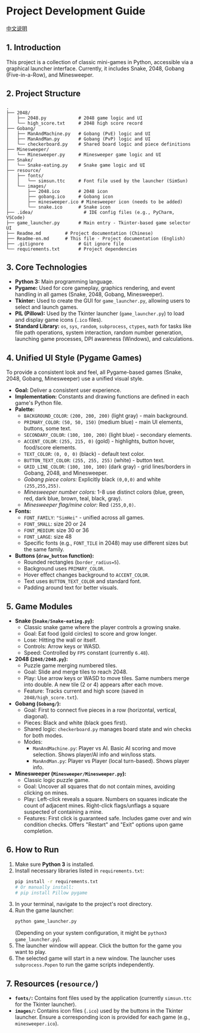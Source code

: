 # Project Development Guide

[中文说明](Readme.md)
## 1. Introduction

This project is a collection of classic mini-games in Python, accessible via a graphical launcher interface. Currently, it includes Snake, 2048, Gobang (Five-in-a-Row), and Minesweeper.

## 2. Project Structure

```
.
├── 2048/
│   ├── 2048.py            # 2048 game logic and UI
│   └── high_score.txt     # 2048 high score record
├── Gobang/
│   ├── ManAndMachine.py   # Gobang (PvE) logic and UI
│   ├── ManAndMan.py       # Gobang (PvP) logic and UI
│   └── checkerboard.py    # Shared board logic and piece definitions
├── Minesweeper/
│   └── Minesweeper.py     # Minesweeper game logic and UI
├── Snake/
│   └── Snake-eating.py    # Snake game logic and UI
├── resource/
│   ├── fonts/
│   │   └── simsun.ttc     # Font file used by the launcher (SimSun)
│   └── images/
│       ├── 2048.ico       # 2048 icon
│       ├── gobang.ico     # Gobang icon
│       ├── minesweeper.ico # Minesweeper icon (needs to be added)
│       └── snake.ico      # Snake icon
├── .idea/                   # IDE config files (e.g., PyCharm, VSCode)
├── game_launcher.py       # Main entry - Tkinter-based game selector UI
├── Readme.md         # Project documentation (Chinese)
├── Readme-en.md      # This file - Project documentation (English)
├── .gitignore             # Git ignore file
└── requirements.txt       # Project dependencies
```

## 3. Core Technologies

*   **Python 3:** Main programming language.
*   **Pygame:** Used for core gameplay, graphics rendering, and event handling in all games (Snake, 2048, Gobang, Minesweeper).
*   **Tkinter:** Used to create the GUI for `game_launcher.py`, allowing users to select and launch games.
*   **PIL (Pillow):** Used by the Tkinter launcher (`game_launcher.py`) to load and display game icons (`.ico` files).
*   **Standard Library:** `os`, `sys`, `random`, `subprocess`, `ctypes`, `math` for tasks like file path operations, system interaction, random number generation, launching game processes, DPI awareness (Windows), and calculations.

## 4. Unified UI Style (Pygame Games)

To provide a consistent look and feel, all Pygame-based games (Snake, 2048, Gobang, Minesweeper) use a unified visual style.

*   **Goal:** Deliver a consistent user experience.
*   **Implementation:** Constants and drawing functions are defined in each game's Python file.
*   **Palette:**
    *   `BACKGROUND_COLOR`: `(200, 200, 200)` (light gray) - main background.
    *   `PRIMARY_COLOR`: `(50, 50, 150)` (medium blue) - main UI elements, buttons, some text.
    *   `SECONDARY_COLOR`: `(100, 100, 200)` (light blue) - secondary elements.
    *   `ACCENT_COLOR`: `(255, 215, 0)` (gold) - highlights, button hover, food/score elements.
    *   `TEXT_COLOR`: `(0, 0, 0)` (black) - default text color.
    *   `BUTTON_TEXT_COLOR`: `(255, 255, 255)` (white) - button text.
    *   `GRID_LINE_COLOR`: `(100, 100, 100)` (dark gray) - grid lines/borders in Gobang, 2048, and Minesweeper.
    *   *Gobang piece colors:* Explicitly black `(0,0,0)` and white `(255,255,255)`.
    *   *Minesweeper number colors:* 1-8 use distinct colors (blue, green, red, dark blue, brown, teal, black, gray).
    *   *Minesweeper flag/mine color:* Red `(255,0,0)`.
*   **Fonts:**
    *   `FONT_FAMILY`: `"SimHei"` - unified across all games.
    *   `FONT_SMALL`: size 20 or 24
    *   `FONT_MEDIUM`: size 30 or 36
    *   `FONT_LARGE`: size 48
    *   Specific fonts (e.g., `FONT_TILE` in 2048) may use different sizes but the same family.
*   **Buttons (`draw_button` function):**
    *   Rounded rectangles (`border_radius=5`).
    *   Background uses `PRIMARY_COLOR`.
    *   Hover effect changes background to `ACCENT_COLOR`.
    *   Text uses `BUTTON_TEXT_COLOR` and standard font.
    *   Padding around text for better visuals.

## 5. Game Modules

*   **Snake (`Snake/Snake-eating.py`):**
    *   Classic snake game where the player controls a growing snake.
    *   Goal: Eat food (gold circles) to score and grow longer.
    *   Lose: Hitting the wall or itself.
    *   Controls: Arrow keys or WASD.
    *   Speed: Controlled by `FPS` constant (currently `6.48`).
*   **2048 (`2048/2048.py`):**
    *   Puzzle game merging numbered tiles.
    *   Goal: Slide and merge tiles to reach 2048.
    *   Play: Use arrow keys or WASD to move tiles. Same numbers merge into double. A new tile (2 or 4) appears after each move.
    *   Feature: Tracks current and high score (saved in `2048/high_score.txt`).
*   **Gobang (`Gobang/`):**
    *   Goal: First to connect five pieces in a row (horizontal, vertical, diagonal).
    *   Pieces: Black and white (black goes first).
    *   Shared logic: `checkerboard.py` manages board state and win checks for both modes.
    *   Modes:
        *   `ManAndMachine.py`: Player vs AI. Basic AI scoring and move selection. Shows player/AI info and win/loss stats.
        *   `ManAndMan.py`: Player vs Player (local turn-based). Shows player info.
*   **Minesweeper (`Minesweeper/Minesweeper.py`):**
    *   Classic logic puzzle game.
    *   Goal: Uncover all squares that do not contain mines, avoiding clicking on mines.
    *   Play: Left-click reveals a square. Numbers on squares indicate the count of adjacent mines. Right-click flags/unflags a square suspected of containing a mine.
    *   Features: First click is guaranteed safe. Includes game over and win condition checks. Offers "Restart" and "Exit" options upon game completion.

## 6. How to Run

1.  Make sure **Python 3** is installed.
2.  Install necessary libraries listed in `requirements.txt`:
    ```bash
    pip install -r requirements.txt
    # Or manually install:
    # pip install Pillow pygame
    ```
3.  In your terminal, navigate to the project's root directory.
4.  Run the game launcher:
    ```bash
    python game_launcher.py
    ```
    (Depending on your system configuration, it might be `python3 game_launcher.py`).
5.  The launcher window will appear. Click the button for the game you want to play.
6.  The selected game will start in a new window. The launcher uses `subprocess.Popen` to run the game scripts independently.

## 7. Resources (`resource/`)

*   **`fonts/`:** Contains font files used by the application (currently `simsun.ttc` for the Tkinter launcher).
*   **`images/`:** Contains icon files (`.ico`) used by the buttons in the Tkinter launcher. Ensure a corresponding icon is provided for each game (e.g., `minesweeper.ico`).
